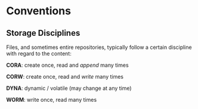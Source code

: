 Conventions
===========

Storage Disciplines
-------------------


<a id="storageDiscipline"></a><!-- DO NOT MOVE storageDiscipline ANCHOR: EXTERNAL LINKS MAY REFERENCE IT -->
Files, and sometimes entire repositories, typically follow a certain discipline with regard to the content:

<a id="CORA">**CORA**</a>: create once, read and _append_ many times

<a id="CORW">**CORW**</a>: create once, read and _write_ many times

<a id="DYNA">**DYNA**</a>: dynamic / volatile (may change at any time)

<a id="WORM">**WORM**</a>: write once, read many times
